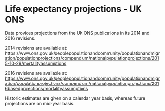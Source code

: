 # Life expectancy projections - UK ONS

Data provides projections from the UK ONS publications in its 2014 and 2016 revisions. 

2014 revisions are available at: https://www.ons.gov.uk/peoplepopulationandcommunity/populationandmigration/populationprojections/compendium/nationalpopulationprojections/2015-10-29/mortalityassumptions

2016 revisions are available at: https://www.ons.gov.uk/peoplepopulationandcommunity/populationandmigration/populationprojections/compendium/nationalpopulationprojections/2016basedprojections/mortalityassumptions

Historic estimates are given on a calendar year basis, whereas future projections are on mid-year basis.